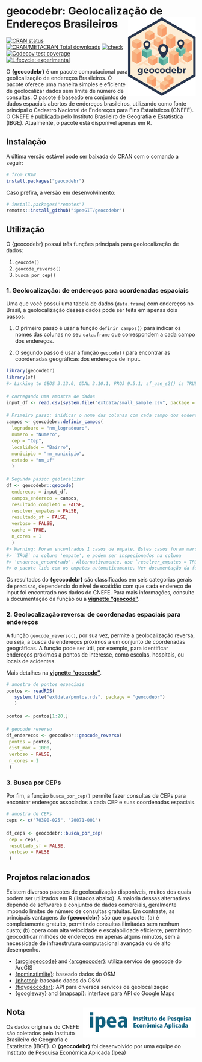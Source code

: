 
<!-- README.md is generated from README.Rmd. Please edit that file -->

# geocodebr: Geolocalização de Endereços Brasileiros <img align="right" src="man/figures/logo.svg" alt="" width="180">

[![CRAN
status](https://www.r-pkg.org/badges/version/geocodebr)](https://CRAN.R-project.org/package=geocodebr)
[![CRAN/METACRAN Total
downloads](https://cranlogs.r-pkg.org/badges/grand-total/geocodebr?color=blue)](https://CRAN.R-project.org/package=geocodebr)
[![check](https://github.com/ipeaGIT/geocodebr/workflows/check/badge.svg)](https://github.com/ipeaGIT/geocodebr/actions)
[![Codecov test
coverage](https://codecov.io/gh/ipeaGIT/geocodebr/branch/main/graph/badge.svg)](https://app.codecov.io/gh/ipeaGIT/geocodebr?branch=main)
[![Lifecycle:
experimental](https://lifecycle.r-lib.org/articles/figures/lifecycle-experimental.svg)](https://lifecycle.r-lib.org/articles/stages.html)

O **{geocodebr}** é um pacote computacional para geolicalização de
endereços Brasileiros. O pacote oferece uma maneira simples e eficiente
de geolocalizar dados sem limite de número de consultas. O pacote é
baseado em conjuntos de dados espaciais abertos de endereços
brasileiros, utilizando como fonte principal o Cadastro Nacional de
Endereços para Fins Estatísticos (CNEFE). O CNEFE é
[publicado](https://www.ibge.gov.br/estatisticas/sociais/populacao/38734-cadastro-nacional-de-enderecos-para-fins-estatisticos.html)
pelo Instituto Brasileiro de Geografia e Estatística (IBGE). Atualmente,
o pacote está disponível apenas em R.

## Instalação

A última versão estável pode ser baixada do CRAN com o comando a seguir:

``` r
# from CRAN
install.packages("geocodebr")
```

Caso prefira, a versão em desenvolvimento:

``` r
# install.packages("remotes")
remotes::install_github("ipeaGIT/geocodebr")
```

## Utilização

O {geocodebr} possui três funções principais para geolocalização de
dados:

1.  `geocode()`
2.  `geocode_reverso()`
3.  `busca_por_cep()`

### 1. Geolocalização: de endereços para coordenadas espaciais

Uma que você possui uma tabela de dados (`data.frame`) com endereços no
Brasil, a geolocalização desses dados pode ser feita em apenas dois
passos:

1.  O primeiro passo é usar a função `definir_campos()` para indicar os
    nomes das colunas no seu `data.frame` que correspondem a cada campo
    dos endereços.

2.  O segundo passo é usar a função `geocode()` para encontrar as
    coordenadas geográficas dos endereços de input.

``` r
library(geocodebr)
library(sf)
#> Linking to GEOS 3.13.0, GDAL 3.10.1, PROJ 9.5.1; sf_use_s2() is TRUE

# carregando uma amostra de dados
input_df <- read.csv(system.file("extdata/small_sample.csv", package = "geocodebr"))

# Primeiro passo: inidicar o nome das colunas com cada campo dos enderecos
campos <- geocodebr::definir_campos(
  logradouro = "nm_logradouro",
  numero = "Numero",
  cep = "Cep",
  localidade = "Bairro",
  municipio = "nm_municipio",
  estado = "nm_uf"
  )

# Segundo passo: geolocalizar
df <- geocodebr::geocode(
  enderecos = input_df,
  campos_endereco = campos,
  resultado_completo = FALSE,
  resolver_empates = FALSE,
  resultado_sf = FALSE,
  verboso = FALSE,
  cache = TRUE,
  n_cores = 1
  )
#> Warning: Foram encontrados 1 casos de empate. Estes casos foram marcados com valor
#> `TRUE` na coluna 'empate', e podem ser inspecionados na coluna
#> 'endereco_encontrado'. Alternativamente, use `resolver_empates = TRUE` para que
#> o pacote lide com os empates automaticamente. Ver documentação da função.
```

Os resultados do **{geocodebr}** são classificados em seis categorias
gerais de `precisao`, dependendo do nível de exatidão com que cada
endereço de input foi encontrado nos dados do CNEFE. Para mais
informações, consulte a documentação da função ou a [**vignette
“geocode”**](https://ipeagit.github.io/geocodebr/articles/geocode.html).

### 2. Geolocalização reversa: de coordenadas espaciais para endereços

A função `geocode_reverso()`, por sua vez, permite a geolocalização
reversa, ou seja, a busca de endereços próximos a um conjunto de
coordenadas geográficas. A função pode ser útil, por exemplo, para
identificar endereços próximos a pontos de interesse, como escolas,
hospitais, ou locais de acidentes.

Mais detalhes na [**vignette
“geocode”**](https://ipeagit.github.io/geocodebr/articles/geocode_reverso.html).

``` r
# amostra de pontos espaciais
pontos <- readRDS(
   system.file("extdata/pontos.rds", package = "geocodebr")
   )

pontos <- pontos[1:20,]

# geocode reverso
df_enderecos <- geocodebr::geocode_reverso(
 pontos = pontos,
 dist_max = 1000,
 verboso = FALSE,
 n_cores = 1
 )
```

### 3. Busca por CEPs

Por fim, a função `busca_por_cep()` permite fazer consultas de CEPs para
encontrar endereços associados a cada CEP e suas coordenadas espaciais.

``` r
# amostra de CEPs
ceps <- c("70390-025", "20071-001")

df_ceps <- geocodebr::busca_por_cep(
 cep = ceps,
 resultado_sf = FALSE,
 verboso = FALSE
 )
```

## Projetos relacionados

Existem diversos pacotes de geolocalização disponíveis, muitos dos quais
podem ser utilizados em R (listados abaixo). A maioria dessas
alternativas depende de softwares e conjuntos de dados comerciais,
geralmente impondo limites de número de consultas gratuitas. Em
contraste, as principais vantagens do **{geocodebr}** são que o pacote:
(a) é completamente gratuito, permitindo consultas ilimitadas sem nenhum
custo; (b) opera com alta velocidade e escalabilidade eficiente,
permitindo geocodificar milhões de endereços em apenas alguns minutos,
sem a necessidade de infraestrutura computacional avançada ou de alto
desempenho.

- [{arcgisgeocode}](https://cran.r-project.org/package=arcgisgeocode)
  and [{arcgeocoder}](https://cran.r-project.org/package=arcgeocoder):
  utiliza serviço de geocode do ArcGIS
- [{nominatimlite}](https://cran.r-project.org/package=nominatimlite):
  baseado dados do OSM
- [{photon}](https://cran.r-project.org/package=photon): baseado dados
  do OSM
- [{tidygeocoder}](https://cran.r-project.org/package=tidygeocoder): API
  para diversos servicos de geolocalização
- [{googleway}](https://cran.r-project.org/package=googleway) and
  [{mapsapi}](https://cran.r-project.org/package=mapsapi): interface
  para API do Google Maps

## Nota <a href="https://www.ipea.gov.br"><img src="man/figures/ipea_logo.png" alt="IPEA" align="right" width="300"/></a>

Os dados originais do CNEFE são coletados pelo Instituto Brasileiro de
Geografia e Estatística (IBGE). O **{geocodebr}** foi desenvolvido por
uma equipe do Instituto de Pesquisa Econômica Aplicada (Ipea)
